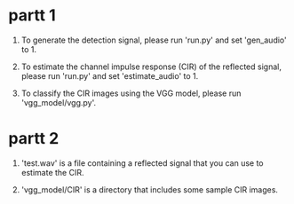 # partt 1
1. To generate the detection signal, please run 'run.py' and set 'gen_audio' to 1.

2. To estimate the channel impulse response (CIR) of the reflected signal, please run 'run.py' and set 'estimate_audio' to 1.

3. To classify the CIR images using the VGG model, please run 'vgg_model/vgg.py'.

# partt 2
1. 'test.wav' is a file containing a reflected signal that you can use to estimate the CIR.

2. 'vgg_model/CIR' is a directory that includes some sample CIR images.